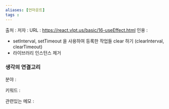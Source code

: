 ```yaml
---
aliases: [언마운트]
tags : 
---
```


출처 :
저자 :
URL : https://react.vlpt.us/basic/16-useEffect.html
인용 : 

-   setInterval, setTimeout 을 사용하여 등록한 작업들 clear 하기 (clearInterval, clearTimeout)
-   라이브러리 인스턴스 제거

### 생각의 연결고리
분야 :

키워드 :

관련있는 메모 :
